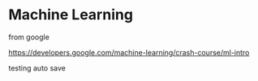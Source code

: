 # Machine Learning
from google 

https://developers.google.com/machine-learning/crash-course/ml-intro

testing auto save
